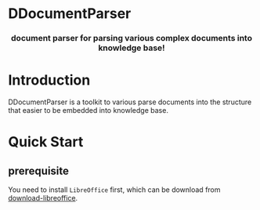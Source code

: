 # DDocumentParser

<h3 align="center">
document parser for parsing various complex documents into knowledge base!</h3>

# Introduction
DDocumentParser is a toolkit to various parse documents into the structure that easier to be embedded into knowledge base.

# Quick Start

## prerequisite
You need to install `LibreOffice` first, which can be download from [download-libreoffice](https://www.libreoffice.org/download/download-libreoffice/).
